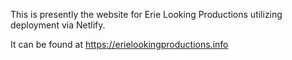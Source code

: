 This is presently the website for Erie Looking Productions utilizing 
deployment via Netlify.

It can be found at <https://erielookingproductions.info>



